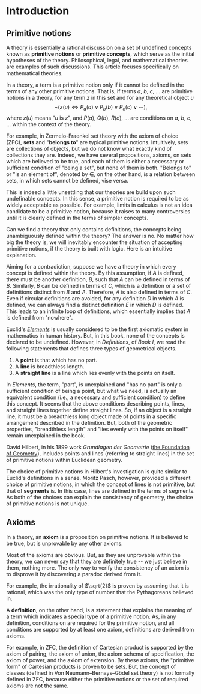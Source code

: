 # Introduction

## Primitive notions

A theory is essentially a rational discussion on a set of undefined concepts known as **primitive notions** or **primitive concepts**, which serve as the initial hypotheses of the theory. Philosophical, legal, and mathematical theories are examples of such discussions. This article focuses specifically on mathematical theories.

In a theory, a term is a primitive notion only if it cannot be defined in the terms of any other primitive notions. That is, if terms $a$, $b$, $c$, ... are primitive notions in a theory, for any term $z$ in this set and for any theoretical object $u$
$$
\neg (z(u) \iff P_a(a) \lor P_b (b) \lor P_c(c) \lor \cdots ),
$$
where $z(u)$ means "$u$ is $z$", and $P(a)$, $Q(b)$, $R(c)$, ... are conditions on $a$, $b$, $c$, ... within the context of the theory.

For example, in Zermelo-Fraenkel set theory with the axiom of choice (ZFC), **sets** and "**belongs to**" are typical primitive notions. Intuitively, sets are collections of objects, but we do not know what exactly kind of collections they are. Indeed, we have several propositions, axioms, on sets which are believed to be true, and each of them is either a necessary or sufficient condition of "being a set", but none of them is both. "Belongs to" or "is an element of", denoted by $\in$, on the other hand, is a relation between sets, in which sets cannot be defined, vise versa.

This is indeed a little unsettling that our theories are build upon such undefinable concepts. In this sense, a primitive notion is required to be as widely acceptable as possible. For example, limits in calculus is not an idea candidate to be a primitive notion, because it raises to many controversies until it is clearly defined in the terms of simpler concepts.

Can we find a theory that only contains definitions, the concepts being unambiguously defined within the theory? The answer is no. No matter how big the theory is, we will inevitably encounter the situation of accepting primitive notions, if the theory is built with logic. Here is an intuitive explanation.

Aiming for a contradiction, suppose we have a theory in which every concept is defined within the theory. By this assumption, if $A$ is defined, there must be another definition, $B$, such that $A$ can be defined in terms of $B$. Similarly, $B$ can be defined in terms of $C$, which is a definition or a set of definitions distinct from $B$ and $A$. Therefore, $A$ is also defined in terms of $C$. Even if circular definitions are avoided, for any definition $D$ in which $A$ is defined, we can always find a distinct definition $E$ in which $D$ is defined. This leads to an infinite loop of definitions, which essentially implies that $A$ is defined from "nowhere".

Euclid's [*Elements*](https://mathcs.clarku.edu/~djoyce/java/elements/toc.html) is usually considered to be the first axiomatic system in mathematics in human history. But, in this book, none of the concepts is declared to be undefined. However, in *Definitions*, of *Book I*, we read the following statements that defines three types of geometrical objects.

1. A **point** is that which has no part.
2. A **line** is breadthless length.
3. A **straight line** is a line which lies evenly with the points on itself.

In *Elements*, the term, "part", is unexplained and "has no part" is only a sufficient condition of being a point, but what we need, is actually an equivalent condition (i.e., a necessary and sufficient condition) to define this concept. It seems that the above conditions describing points, lines, and straight lines together define straight lines. So, if an object is a straight line, it must be a breadthless long object made of points in a specific arrangement described in the definition. But, both of the geometric properties, "breadthless length" and "lies evenly with the points on itself" remain unexplained in the book.

David Hilbert, in his 1899 work *Grundlagen der Geometrie* ([the Foundation of Geometry](https://math.berkeley.edu/~wodzicki/160/Hilbert.pdf)), includes points and lines (referring to straight lines) in the set of primitive notions within Euclidean geometry.

The choice of primitive notions in Hilbert's investigation is quite similar to Euclid's definitions in a sense. Moritz Pasch, however, provided a different choice of primitive notions, in which the concept of lines is not primitive, but that of **segments** is. In this case, lines are defined in the terms of segments. As both of the choices can explain the consistency of geometry, the choice of primitive notions is not unique.

## Axioms

In a theory, an **axiom** is a proposition on primitive notions. It is believed to be true, but is unprovable by any other axioms.

Most of the axioms are obvious. But, as they are unprovable within the theory, we can never say that they are definitely true -- we just believe in them, nothing more. The only way to verify the consistency of an axiom is to disprove it by discovering a paradox derived from it.

For example, the irrationality of $\sqrt{2}$ is proven by assuming that it is rational, which was the only type of number that the Pythagoreans believed in.

A **definition**, on the other hand, is a statement that explains the meaning of a term which indicates a special type of a primitive notion. As, in any definition, conditions on are required for the primitive notion, and all conditions are supported by at least one axiom, definitions are derived from axioms.

For example, in ZFC, the definition of Cartesian product is supported by the axiom of pairing, the axiom of union, the axiom schema of specification, the axiom of power, and the axiom of extension. By these axioms, the "primitive form" of Cartesian products is proven to be sets. But, the concept of classes (defined in Von Neumann–Bernays–Gödel set theory) is not formally defined in ZFC, because either the primitive notions or the set of required axioms are not the same.

















